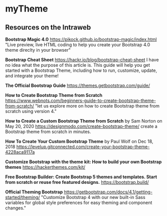 # myTheme

## Resources on the Intraweb

**Bootstrap Magic 4.0**
https://pikock.github.io/bootstrap-magic/index.html
"Live preview, live HTML coding to help you create your Bootstrap 4.0 theme direclty in your browser"


**Bootstrap Cheat Sheet**
https://hackr.io/blog/bootstrap-cheat-sheet
I have no idea what the purpose of this article is.
This guide will help you get started with a Bootstrap Theme, including how to run, customize, update, and integrate your theme!

**The Official Bootstrap Guide**
https://themes.getbootstrap.com/guide/

**How to Create Bootstrap Theme from Scratch**
https://www.webnots.com/beginners-guide-to-create-bootstrap-theme-from-scratch/
"let us explore more on how to create Bootstrap theme from scratch using version 4."


**How to Create a Custom Bootstrap Theme from Scratch** by Sam Norton on May 20, 2020
https://designmodo.com/create-bootstrap-theme/
create a Bootstrap theme from scratch in minutes.

**How To Create Your Custom Bootstrap Theme** by Paul Wolf on Dec 18, 2018
https://levelup.gitconnected.com/create-your-bootstrap-theme-4228aca9117a

**Customize Bootstrap with the theme kit: How to build your own Bootstrap themes**
https://hackerthemes.com/kit/

**Free Bootstrap Builder: Create Bootstrap 5 themes and templates. Start from scratch or reuse free featured designs.**
https://bootstrap.build/

**Official Theming Bootstrap**
https://getbootstrap.com/docs/4.1/getting-started/theming/
"Customize Bootstrap 4 with our new built-in Sass variables for global style preferences for easy theming and component changes."